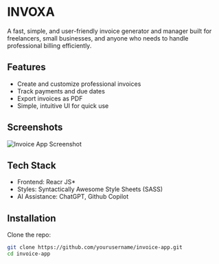 # INVOXA 

A fast, simple, and user-friendly invoice generator and manager built for freelancers, small businesses, and anyone who needs to handle professional billing efficiently.

## Features

- Create and customize professional invoices
- Track payments and due dates
- Export invoices as PDF
- Simple, intuitive UI for quick use

## Screenshots

![Invoice App Screenshot](link-to-screenshot-if-any)

##  Tech Stack

- Frontend: Reacr JS*
- Styles: Syntactically Awesome Style Sheets (SASS)
- AI Assistance: ChatGPT, Github Copilot

## Installation

Clone the repo:

```bash
git clone https://github.com/yourusername/invoice-app.git
cd invoice-app

